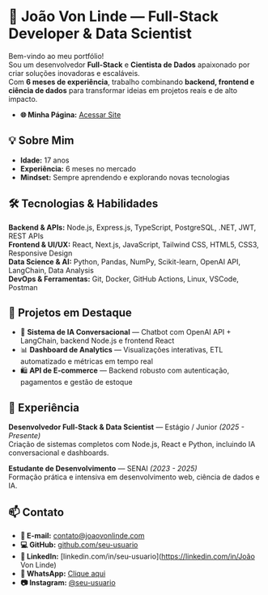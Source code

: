# 🚀 João Von Linde — Full-Stack Developer & Data Scientist  

Bem-vindo ao meu portfólio!  
Sou um desenvolvedor **Full-Stack** e **Cientista de Dados** apaixonado por criar soluções inovadoras e escaláveis.  
Com **6 meses de experiência**, trabalho combinando **backend, frontend e ciência de dados** para transformar ideias em projetos reais e de alto impacto.  

- **🌐 Minha Página:** [Acessar Site](https://seusite.com)  

## 💡 Sobre Mim  
- **Idade:** 17 anos  
- **Experiência:** 6 meses no mercado  
- **Mindset:** Sempre aprendendo e explorando novas tecnologias  

## 🛠 Tecnologias & Habilidades  
**Backend & APIs:** Node.js, Express.js, TypeScript, PostgreSQL, .NET, JWT, REST APIs  
**Frontend & UI/UX:** React, Next.js, JavaScript, Tailwind CSS, HTML5, CSS3, Responsive Design  
**Data Science & AI:** Python, Pandas, NumPy, Scikit-learn, OpenAI API, LangChain, Data Analysis  
**DevOps & Ferramentas:** Git, Docker, GitHub Actions, Linux, VSCode, Postman  

## 📂 Projetos em Destaque  
- 🤖 **Sistema de IA Conversacional** — Chatbot com OpenAI API + LangChain, backend Node.js e frontend React  
- 📊 **Dashboard de Analytics** — Visualizações interativas, ETL automatizado e métricas em tempo real  
- 🛍 **API de E-commerce** — Backend robusto com autenticação, pagamentos e gestão de estoque  

## 💼 Experiência  
**Desenvolvedor Full-Stack & Data Scientist** — Estágio / Junior *(2025 - Presente)*  
Criação de sistemas completos com Node.js, React e Python, incluindo IA conversacional e dashboards.  

**Estudante de Desenvolvimento** — SENAI *(2023 - 2025)*  
Formação prática e intensiva em desenvolvimento web, ciência de dados e IA.  

## 📫 Contato  
- **📧 E-mail:** [contato@joaovonlinde.com](mailto:joaovonlinde@gmail.com)  
- **💻 GitHub:** [github.com/seu-usuario](https://github.com/JoaoVonLinde)  
- **💼 LinkedIn:** [linkedin.com/in/seu-usuario](https://linkedin.com/in/João Von Linde)  
- **💬 WhatsApp:** [Clique aqui](https://wa.me/85992759989)  
- **📷 Instagram:** [@seu-usuario](https://instagram.com/vvonlinde)  
